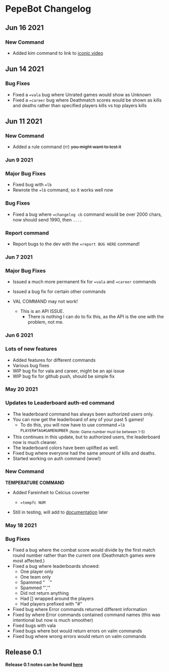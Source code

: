 # PepeBot Changelog

## Jun 16 2021

### New Command

- Added kim command to link to [iconic video](https://www.youtube.com/watch?v=5vABZIO9yqw)

## Jun 14 2021

### Bug Fixes

- Fixed a ``=vala`` bug where Unrated games would show as Unknown
- Fixed a ``=career`` bug where Deathmatch scores would be shown as kills and deaths rather than specified players kills vs top players kills

## Jun 11 2021

### New Command

- Added a rule command (rr) ~~you might want to test it~~

### Jun 9 2021

### Major Bug Fixes

- Fixed bug with ``=lb``
- Rewrote the ``=lb`` command, so it works well now

### Bug Fixes

- Fixed a bug where ``=changelog cb`` command would be over 2000 chars, now should send 1990, then ``....``

### Report command

- Report bugs to the dev with the ``=report BUG HERE`` command!

### Jun 7 2021

### Major Bug Fixes

- Issued a much more permanent fix for ``=vala`` and ``=career`` commands
- Issued a bug fix for certain other commands

- VAL COMMAND may not work!
    - This is an API ISSUE.
        - There is nothing I can do to fix this, as the API is the one with the problem, not me.


### Jun 6 2021

### Lots of new features

- Added features for different commands
- Various bug fixes
- WIP bug fix for vala and career, might be an api issue
- WIP bug fix for github push, should be simple fix

### May 20 2021

### Updates to Leaderboard auth-ed command

- The leaderboard command has always been authorized users only.
- You can now get the leaderboard of any of your past 5 games! 
    - To do this, you will now have to use command ``=lb PLAYER#TAG#GAMENUMBER`` 
    <sub>(Note: Game number must be between 1-5)</sub>
- This continues in this update, but to authorized users, the leaderboard now is much cleaner.
- The leaderboard colors have been uplifted as well.
- Fixed bug where everyone had the same amount of kills and deaths.
- Started working on auth command (wow!)

### New Command

**TEMPERATURE COMMAND** 

- Added Fareinheit to Celcius coverter 
    - ``=tempfc NUM``

- Still in testing, will add to [documentation](./commands.md) later

### May 18 2021

### Bug Fixes

- Fixed a bug where the combat score would divide by the first match round number rather than the current one (Deathmatch games were most affected.)
- Fixed a bug where leaderboards showed:
    - One player only
    - One team only
    - Spammed "` ` `"
    - Spammed "','"
    - Did not return anything
    - Had [] wrapped around the players
    - Had players prefixed with "#"
- Fixed bug where Error commands returned different information
- Fixed by where Error commands contained command names (this was intentional but now is much smoother)
- Fixed bugs with vala
- Fixed bugs where bot would return errors on valm commands
- Fixed bug where wrong errors would return on valm commands

## Release 0.1

**Release 0.1 notes can be found [here](https://github.com/5late/Pepe-Bot/releases/tag/v0.1)**
